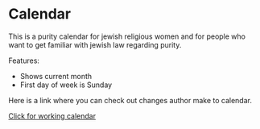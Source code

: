 # Calendar
This is a purity calendar for jewish religious women and for people who want to get familiar with jewish law regarding purity.

Features:
- Shows current month
- First day of week is Sunday

Here is a link where you can check out changes author make to calendar.

[Click for working calendar](http://puritycalendar.azurewebsites.net/Calendar)